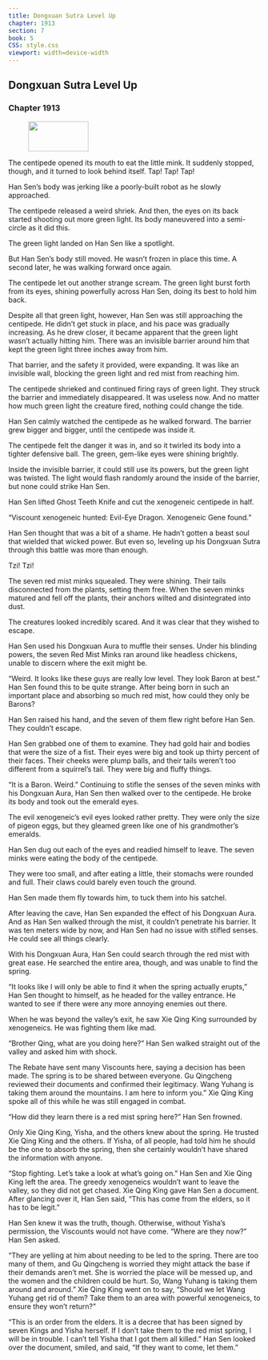 ```yaml
---
title: Dongxuan Sutra Level Up
chapter: 1913
section: 7
book: 5
CSS: style.css
viewport: width=device-width
---
```


## Dongxuan Sutra Level Up

### Chapter 1913

<figure>
	<img src="../Images/gem.gif" alt="" id="gem" width="120" height="60" />
</figure>

The centipede opened its mouth to eat the little mink. It suddenly stopped, though, and it turned to look behind itself. Tap! Tap! Tap!

Han Sen’s body was jerking like a poorly-built robot as he slowly approached.

The centipede released a weird shriek. And then, the eyes on its back started shooting out more green light. Its body maneuvered into a semi-circle as it did this.

The green light landed on Han Sen like a spotlight.

But Han Sen’s body still moved. He wasn’t frozen in place this time. A second later, he was walking forward once again.

The centipede let out another strange scream. The green light burst forth from its eyes, shining powerfully across Han Sen, doing its best to hold him back.

Despite all that green light, however, Han Sen was still approaching the centipede. He didn’t get stuck in place, and his pace was gradually increasing. As he drew closer, it became apparent that the green light wasn’t actually hitting him. There was an invisible barrier around him that kept the green light three inches away from him.

That barrier, and the safety it provided, were expanding. It was like an invisible wall, blocking the green light and red mist from reaching him.

The centipede shrieked and continued firing rays of green light. They struck the barrier and immediately disappeared. It was useless now. And no matter how much green light the creature fired, nothing could change the tide.

Han Sen calmly watched the centipede as he walked forward. The barrier grew bigger and bigger, until the centipede was inside it.

The centipede felt the danger it was in, and so it twirled its body into a tighter defensive ball. The green, gem-like eyes were shining brightly.

Inside the invisible barrier, it could still use its powers, but the green light was twisted. The light would flash randomly around the inside of the barrier, but none could strike Han Sen.

Han Sen lifted Ghost Teeth Knife and cut the xenogeneic centipede in half.

“Viscount xenogeneic hunted: Evil-Eye Dragon. Xenogeneic Gene found.”

Han Sen thought that was a bit of a shame. He hadn’t gotten a beast soul that wielded that wicked power. But even so, leveling up his Dongxuan Sutra through this battle was more than enough.

Tzi! Tzi!

The seven red mist minks squealed. They were shining. Their tails disconnected from the plants, setting them free. When the seven minks matured and fell off the plants, their anchors wilted and disintegrated into dust.

The creatures looked incredibly scared. And it was clear that they wished to escape.

Han Sen used his Dongxuan Aura to muffle their senses. Under his blinding powers, the seven Red Mist Minks ran around like headless chickens, unable to discern where the exit might be.

“Weird. It looks like these guys are really low level. They look Baron at best.” Han Sen found this to be quite strange. After being born in such an important place and absorbing so much red mist, how could they only be Barons?

Han Sen raised his hand, and the seven of them flew right before Han Sen. They couldn’t escape.

Han Sen grabbed one of them to examine. They had gold hair and bodies that were the size of a fist. Their eyes were big and took up thirty percent of their faces. Their cheeks were plump balls, and their tails weren’t too different from a squirrel’s tail. They were big and fluffy things.

“It is a Baron. Weird.” Continuing to stifle the senses of the seven minks with his Dongxuan Aura, Han Sen then walked over to the centipede. He broke its body and took out the emerald eyes.

The evil xenogeneic’s evil eyes looked rather pretty. They were only the size of pigeon eggs, but they gleamed green like one of his grandmother’s emeralds.

Han Sen dug out each of the eyes and readied himself to leave. The seven minks were eating the body of the centipede.

They were too small, and after eating a little, their stomachs were rounded and full. Their claws could barely even touch the ground.

Han Sen made them fly towards him, to tuck them into his satchel.

After leaving the cave, Han Sen expanded the effect of his Dongxuan Aura. And as Han Sen walked through the mist, it couldn’t penetrate his barrier. It was ten meters wide by now, and Han Sen had no issue with stifled senses. He could see all things clearly.

With his Dongxuan Aura, Han Sen could search through the red mist with great ease. He searched the entire area, though, and was unable to find the spring.

“It looks like I will only be able to find it when the spring actually erupts,” Han Sen thought to himself, as he headed for the valley entrance. He wanted to see if there were any more annoying enemies out there.

When he was beyond the valley’s exit, he saw Xie Qing King surrounded by xenogeneics. He was fighting them like mad.

“Brother Qing, what are you doing here?” Han Sen walked straight out of the valley and asked him with shock.

The Rebate have sent many Viscounts here, saying a decision has been made. The spring is to be shared between everyone. Gu Qingcheng reviewed their documents and confirmed their legitimacy. Wang Yuhang is taking them around the mountains. I am here to inform you.” Xie Qing King spoke all of this while he was still engaged in combat.

“How did they learn there is a red mist spring here?” Han Sen frowned.

Only Xie Qing King, Yisha, and the others knew about the spring. He trusted Xie Qing King and the others. If Yisha, of all people, had told him he should be the one to absorb the spring, then she certainly wouldn’t have shared the information with anyone.

“Stop fighting. Let’s take a look at what’s going on.” Han Sen and Xie Qing King left the area. The greedy xenogeneics wouldn’t want to leave the valley, so they did not get chased. Xie Qing King gave Han Sen a document. After glancing over it, Han Sen said, “This has come from the elders, so it has to be legit.”

Han Sen knew it was the truth, though. Otherwise, without Yisha’s permission, the Viscounts would not have come. “Where are they now?” Han Sen asked.

“They are yelling at him about needing to be led to the spring. There are too many of them, and Gu Qingcheng is worried they might attack the base if their demands aren’t met. She is worried the place will be messed up, and the women and the children could be hurt. So, Wang Yuhang is taking them around and around.” Xie Qing King went on to say, “Should we let Wang Yuhang get rid of them? Take them to an area with powerful xenogeneics, to ensure they won’t return?”

“This is an order from the elders. It is a decree that has been signed by seven Kings and Yisha herself. If I don’t take them to the red mist spring, I will be in trouble. I can’t tell Yisha that I got them all killed.” Han Sen looked over the document, smiled, and said, “If they want to come, let them.”